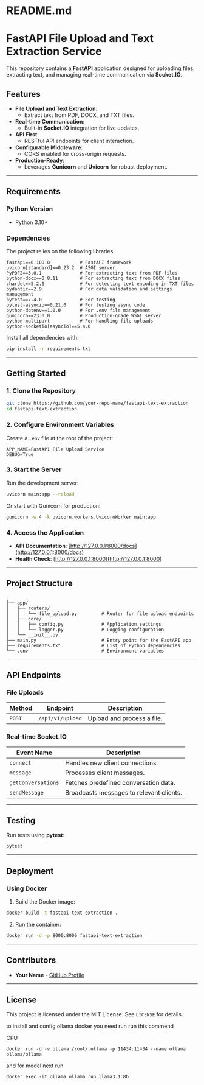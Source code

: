 # README.md

# FastAPI File Upload and Text Extraction Service

This repository contains a **FastAPI** application designed for uploading files, extracting text, and managing real-time communication via **Socket.IO**.

## Features

- **File Upload and Text Extraction**:
  - Extract text from PDF, DOCX, and TXT files.
- **Real-time Communication**:
  - Built-in **Socket.IO** integration for live updates.
- **API First**:
  - RESTful API endpoints for client interaction.
- **Configurable Middleware**:
  - CORS enabled for cross-origin requests.
- **Production-Ready**:
  - Leverages **Gunicorn** and **Uvicorn** for robust deployment.

---

## Requirements

### Python Version

- Python 3.10+

### Dependencies

The project relies on the following libraries:

```plaintext
fastapi==0.100.0           # FastAPI framework
uvicorn[standard]==0.23.2  # ASGI server
PyPDF2==3.0.1              # For extracting text from PDF files
python-docx==0.8.11        # For extracting text from DOCX files
chardet==5.2.0             # For detecting text encoding in TXT files
pydantic==2.9              # For data validation and settings management
pytest==7.4.0              # For testing
pytest-asyncio==0.21.0     # For testing async code
python-dotenv==1.0.0       # For .env file management
gunicorn==23.0.0           # Production-grade WSGI server
python-multipart           # For handling file uploads
python-socketio[asyncio]==5.4.0
```

Install all dependencies with:

```bash
pip install -r requirements.txt
```

---

## Getting Started

### 1. Clone the Repository

```bash
git clone https://github.com/your-repo-name/fastapi-text-extraction
cd fastapi-text-extraction
```

### 2. Configure Environment Variables

Create a `.env` file at the root of the project:

```plaintext
APP_NAME=FastAPI File Upload Service
DEBUG=True
```

### 3. Start the Server

Run the development server:

```bash
uvicorn main:app --reload
```

Or start with Gunicorn for production:

```bash
gunicorn -w 4 -k uvicorn.workers.UvicornWorker main:app
```

### 4. Access the Application

- **API Documentation**: [http://127.0.0.1:8000/docs](http://127.0.0.1:8000/docs)
- **Health Check**: [http://127.0.0.1:8000](http://127.0.0.1:8000)

---

## Project Structure

```plaintext
.
├── app/
│   ├── routers/
│   │   └── file_upload.py         # Router for file upload endpoints
│   ├── core/
│   │   ├── config.py              # Application settings
│   │   └── logger.py              # Logging configuration
│   └── __init__.py
├── main.py                        # Entry point for the FastAPI app
├── requirements.txt               # List of Python dependencies
└── .env                           # Environment variables
```

---

## API Endpoints

### File Uploads

| Method | Endpoint        | Description                      |
|--------|-----------------|----------------------------------|
| `POST` | `/api/v1/upload` | Upload and process a file.       |

### Real-time Socket.IO

| Event Name       | Description                               |
|------------------|-------------------------------------------|
| `connect`        | Handles new client connections.          |
| `message`        | Processes client messages.               |
| `getConversations` | Fetches predefined conversation data.   |
| `sendMessage`    | Broadcasts messages to relevant clients. |

---

## Testing

Run tests using **pytest**:

```bash
pytest
```

---

## Deployment

### Using Docker

1. Build the Docker image:

```bash
docker build -t fastapi-text-extraction .
```

2. Run the container:

```bash
docker run -d -p 8000:8000 fastapi-text-extraction
```

---

## Contributors

- **Your Name** - [GitHub Profile](https://github.com/your-profile)

---

## License

This project is licensed under the MIT License. See `LICENSE` for details.



to install and config ollama docker you need run run this commend


CPU
```
docker run -d -v ollama:/root/.ollama -p 11434:11434 --name ollama ollama/ollama
```

and for model  next run 

```
docker exec -it ollama ollama run llama3.1:8b
```

